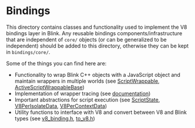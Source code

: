 # Bindings

This directory contains classes and functionality used to implement the V8 bindings layer in Blink. Any reusable bindings components/infrastructure that are independent of `core/` objects (or can be generalized to be independent) should be added to this directory, otherwise they can be kept in `bindings/core/`.

Some of the things you can find here are:

* Functionality to wrap Blink C++ objects with a JavaScript object and maintain wrappers in multiple worlds (see [ScriptWrappable](script_wrappable.h), [ActiveScriptWrappableBase](active_script_wrappable_base.h))
* Implementation of wrapper tracing (see [documentation](TraceWrapperReference.md))
* Important abstractions for script execution (see [ScriptState](script_state.h), [V8PerIsolateData](v8_per_isolate_data.h), [V8PerContextData](v8_per_context_data.h))
* Utility functions to interface with V8 and convert between V8 and Blink types (see [v8_binding.h](v8_binding.h), [to_v8.h](to_v8.h))
